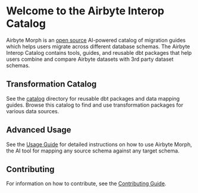 # Welcome to the Airbyte Interop Catalog

Airbyte Morph is an [open source](./LICENSE.md) AI-powered catalog of migration guides which helps users migrate across different database schemas. The Airbyte Interop Catalog contains tools, guides, and reusable dbt packages that help users combine and compare Airbyte datasets with 3rd party dataset schemas.

## Transformation Catalog

See the [catalog](catalog/README.md) directory for reusable dbt packages and data mapping guides. Browse this catalog to find and use transformation packages for various data sources.

## Advanced Usage

See the [Usage Guide](docs/USAGE.md) for detailed instructions on how to use Airbyte Morph, the AI tool for mapping any source schema against any target schema.

## Contributing

For information on how to contribute, see the [Contributing Guide](./docs/CONTRIBUTING.md).
